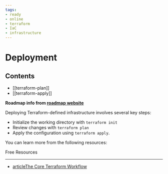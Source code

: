 ```yaml
---
tags:
- ready
- online
- terraform
- IaC
- infrastructure
---
```


# Deployment

## Contents

- [[terraform-plan]]
- [[terraform-apply]]

__Roadmap info from [roadmap website](https://roadmap.sh/terraform/deployment@KXlLlaR0_S7gE_ZB1hNEd)__

Deploying Terraform-defined infrastructure involves several key steps:

- Initialize the working directory with `terraform init`
- Review changes with `terraform plan`
- Apply the configuration using `terraform apply`.

You can learn more from the following resources:

Free Resources

---

- [articleThe Core Terraform Workflow](https://developer.hashicorp.com/terraform/intro/core-workflow)

